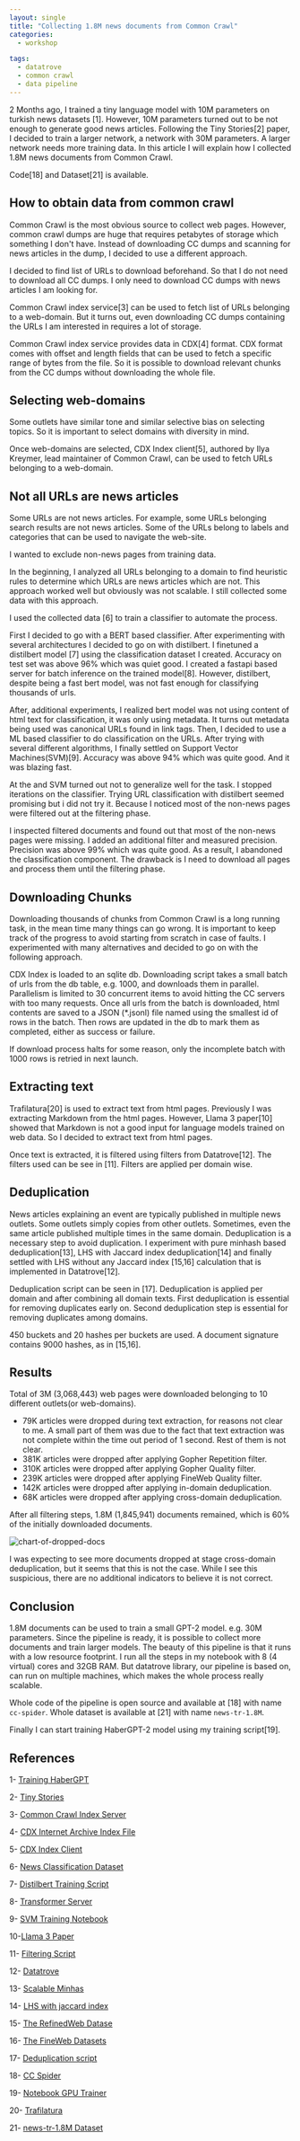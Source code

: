 ```yaml
---
layout: single
title: "Collecting 1.8M news documents from Common Crawl"
categories:
  - workshop

tags:
  - datatrove
  - common crawl
  - data pipeline
---
```


2 Months ago, I trained a tiny language model with 10M parameters on turkish news datasets [1]. However, 10M parameters turned out to be not enough to generate good news articles. Following the Tiny Stories[2] paper, I decided to train a larger network, a network with 30M parameters. A larger network needs more training data. In this article I will explain how I collected 1.8M news documents from Common Crawl.

Code[18] and Dataset[21] is available.

## How to obtain data from common crawl 

Common Crawl is the most obvious source to collect web pages. However, common crawl dumps are huge that requires petabytes of storage which something I don't have. Instead of downloading CC dumps and scanning for news articles in the dump, I decided to use a different approach.

I decided to find list of URLs to download beforehand. So that I do not need to download all CC dumps. I only need to download CC dumps with news articles I am looking for. 

Common Crawl index service[3] can be used to fetch list of URLs belonging to a web-domain. But it turns out, even downloading CC dumps containing the URLs I am interested in requires a lot of storage. 

Common Crawl index service provides data in CDX[4] format. CDX format comes with offset and length fields that can be used to fetch a specific range of bytes from the file. So it is possible to download relevant chunks from the CC dumps without downloading the whole file. 

## Selecting web-domains

Some outlets have similar tone and similar selective bias on selecting topics. So it is important to select domains with diversity in mind. 

Once web-domains are selected, CDX Index client[5], authored by Ilya Kreymer, lead maintainer of Common Crawl, can be used to fetch URLs belonging to a web-domain.

## Not all URLs are news articles

Some URLs are not news articles. For example, some URLs belonging search results are not news articles. Some of the URLs belong to labels and categories that can be used to navigate the web-site.

I wanted to exclude non-news pages from training data. 

In the beginning, I analyzed all URLs belonging to a domain to find heuristic rules to determine which URLs are news articles which are not. This approach worked well but obviously was not scalable. I still collected some data with this approach.

I used the collected data [6] to train a classifier to automate the process.

First I decided to go with a BERT based classifier. After experimenting with several architectures I decided to go on with distilbert. I finetuned a distilbert model [7] using the classification dataset I created. Accuracy on test set was above 96% which was quiet good. I created a fastapi based server for batch inference on the trained model[8]. However, distilbert, despite being a fast bert model, was not fast enough for classifying thousands of urls. 

After, additional experiments, I realized bert model was not using content of html text for classification, it was only using metadata. It turns out metadata being used was canonical URLs found in link tags. Then, I decided to use a ML based classifier to do classification on the URLs. After trying with several different algorithms, I finally settled on Support Vector Machines(SVM)[9]. Accuracy was above 94% which was quite good. And it was blazing fast.

At the and SVM turned out not to generalize well for the task. I stopped iterations on the classifier. Trying URL classification with distilbert seemed promising but i did not try it. Because I noticed most of the non-news pages were filtered out at the filtering phase. 

I inspected filtered documents and found out that most of the non-news pages were missing. I added an additional filter and measured precision. Precision was above 99% which was quite good. As a result, I abandoned the classification component. The drawback is I need to download all pages and process them until the filtering phase.

## Downloading Chunks

Downloading thousands of chunks from Common Crawl is a long running task, in the mean time many things can go wrong. It is important to keep track of the progress to avoid starting from scratch in case of faults. I experimented with many alternatives and decided to go on with the following approach. 

CDX Index is loaded to an sqlite db. Downloading script takes a small batch of urls from the db table, e.g. 1000, and downloads them in parallel. Parallelism is limited to 30 concurrent items to avoid hitting the CC servers with too many requests.
Once all urls from the batch is downloaded, html contents are saved to a JSON (*.jsonl) file named using the smallest id of rows in the batch. Then rows are updated in the db to mark them as completed, either as success or failure.

If download process halts for some reason, only the incomplete batch with 1000 rows is retried in next launch.

## Extracting text

Trafilatura[20] is used to extract text from html pages. Previously I was extracting Markdown from the html pages. However, Llama 3 paper[10] showed that Markdown is not a good input for language models trained on web data. So I decided to extract text from html pages.

Once text is extracted, it is filtered using filters from Datatrove[12]. The filters used can be see in [11]. Filters are applied per domain wise.

## Deduplication

News articles explaining an event are typically published in multiple news outlets. Some outlets simply copies from other outlets. Sometimes, even the same article published multiple times in the same domain. Deduplication is a necessary step to avoid duplication. I experiment with pure minhash based deduplication[13], LHS with Jaccard index deduplication[14] and finally settled with LHS without any Jaccard index [15,16] calculation that is implemented in Datatrove[12].

Deduplication script can be seen in [17]. Deduplication is applied per domain and after combining all domain texts. First deduplication is essential for removing duplicates early on. Second deduplication step is essential for removing duplicates among domains.

450 buckets and 20 hashes per buckets are used. A document signature contains 9000 hashes, as in [15,16].

## Results

Total of 3M (3,068,443) web pages were downloaded belonging to 10 different outlets(or web-domains). 

- 79K articles were dropped during text extraction, for reasons not clear to me. A small part of them was due to the fact that text extraction was not complete within the time out period of 1 second. Rest of them is not clear.
- 381K articles were dropped after applying Gopher Repetition filter.
- 310K articles were dropped after applying Gopher Quality filter.
- 239K articles were dropped after applying FineWeb Quality filter.
- 142K articles were dropped after applying in-domain  deduplication.
- 68K articles were dropped after applying cross-domain deduplication.

After all filtering steps, 1.8M (1,845,941) documents remained, which is 60% of the initially downloaded documents. 

![chart-of-dropped-docs]({{site.baseurl}}/assets/images/cc_spider_dropped_documents.png)

I was expecting to see more documents dropped at stage cross-domain deduplication, but it seems that this is not the case. While I see this suspicious, there are no additional indicators to believe it is not correct.

## Conclusion

1.8M documents can be used to train a small GPT-2 model. e.g. 30M parameters. Since the pipeline is ready, it is possible to collect more documents and train larger models. The beauty of this pipeline is that it runs with a low resource footprint. I run all the steps in my notebook with 8 (4 virtual) cores and 32GB RAM. But datatrove library, our pipeline is based on, can run on multiple machines, which makes the whole process really scalable. 

Whole code of the pipeline is open source and available at [18] with name `cc-spider`.
Whole dataset is available at [21] with name `news-tr-1.8M`.

Finally I can start training HaberGPT-2 model using my training script[19].

## References

1- [Training HaberGPT](https://habanoz.github.io/tech-feed/workshop/haber-gpt-training-gpt2-to-generate-news-in-turkish/)

2- [Tiny Stories](https://arxiv.org/pdf/2305.07759)

3- [Common Crawl Index Server](https://index.commoncrawl.org/)

4- [CDX Internet Archive Index File](https://www.loc.gov/preservation/digital/formats/fdd/fdd000590.shtml)

5- [CDX Index Client](https://github.com/ikreymer/cdx-index-client)

6- [News Classification Dataset](https://huggingface.co/datasets/habanoz/classifier_1300_610_fetched)

7- [Distilbert Training Script](https://colab.research.google.com/drive/16I0UTKzQbP4uCIu5J1DhTCsGsAb_sZ_e?usp=sharing)

8- [Transformer Server](https://github.com/habanoz/transformers_server)

9- [SVM Training Notebook](https://github.com/habanoz/cc_spider/blob/main/notebook/news_classifier_svm.ipynb)

10-[Llama 3 Paper](https://arxiv.org/abs/2407.21783)

11- [Filtering Script](https://github.com/habanoz/cc_spider/blob/main/datatrove/process_common_crawl_fetched_files.py)

12- [Datatrove](https://github.com/huggingface/datatrove)

13- [Scalable Minhas](https://habanoz.github.io/tech-feed/workshop/Minhash-implementation-python/)

14- [LHS with jaccard index](https://habanoz.github.io/tech-feed/workshop/LSH-with-jaccard-index/)

15- [The RefinedWeb Datase](https://arxiv.org/pdf/2306.01116)

16- [The FineWeb Datasets](https://arxiv.org/pdf/2406.17557)

17- [Deduplication script](https://github.com/habanoz/cc_spider/blob/main/datatrove/local_minhash_deduplication.py)

18- [CC Spider](https://github.com/habanoz/cc_spider)

19- [Notebook GPU Trainer](https://github.com/habanoz/nb_gpu_trainer)

20- [Trafilatura](https://trafilatura.readthedocs.io/en/latest/)

21- [news-tr-1.8M Dataset](habanoz/news-tr-1.8M)